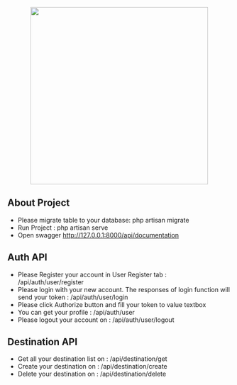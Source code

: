<p align="center"><a href="https://laravel.com" target="_blank"><img src="https://raw.githubusercontent.com/laravel/art/master/logo-lockup/5%20SVG/2%20CMYK/1%20Full%20Color/laravel-logolockup-cmyk-red.svg" width="400"></a></p>



## About Project


- Please migrate table to your database: php artisan migrate
- Run Project : php artisan serve
- Open swagger http://127.0.0.1:8000/api/documentation


## Auth API

- Please Register your account in User Register tab : /api/auth/user/register
- Please login with your new account. The responses of login function will send your token : /api/auth/user/login
- Please click Authorize button and fill your token to value textbox
- You can get your profile : /api/auth/user
- Please logout your account on : /api/auth/user/logout

## Destination API

- Get all your destination list on : /api/destination/get
- Create your destination on : /api/destination/create
- Delete your destination on : /api/destination/delete


